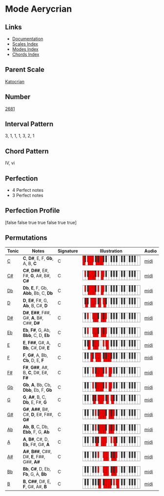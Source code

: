 # Mode Aerycrian

## Links

- [Documentation](index.md)
- [Scales Index](Scales.md)
- [Modes Index](Modes.md)
- [Chords Index](Chords.md)

## Parent Scale

[Katocrian](ScaleKatocrian.md)

## Number

[2681](https://ianring.com/musictheory/scales/2681)

## Interval Pattern

3, 1, 1, 1, 3, 2, 1

## Chord Pattern

IV, vi

## Perfection

- 4 Perfect notes
- 3 Perfect notes

## Perfection Profile

[false false true true false true true]

## Permutations

| Tonic | Notes | Signature | Illustration | Audio |
|-------|-------|-----------|--------------|-------|
| [C](ModeCNaturalAerycrian.md) | **C**, **D#**, E, F, **Gb**, A, B, **C** | C | ![CNaturalAerycrian](ModeCNaturalAerycrian.png) | [midi](https://github.com/edipermadi/music/blob/main/docs/ModeCNaturalAerycrian.mid?raw=true) |
| [C#](ModeCSharpAerycrian.md) | **C#**, **D##**, E#, F#, **G**, A#, B#, **C#** | C | ![CSharpAerycrian](ModeCSharpAerycrian.png) | [midi](https://github.com/edipermadi/music/blob/main/docs/ModeCSharpAerycrian.mid?raw=true) |
| [Db](ModeDFlatAerycrian.md) | **Db**, **E**, F, Gb, **Abb**, Bb, C, **Db** | C | ![DFlatAerycrian](ModeDFlatAerycrian.png) | [midi](https://github.com/edipermadi/music/blob/main/docs/ModeDFlatAerycrian.mid?raw=true) |
| [D](ModeDNaturalAerycrian.md) | **D**, **E#**, F#, G, **Ab**, B, C#, **D** | C | ![DNaturalAerycrian](ModeDNaturalAerycrian.png) | [midi](https://github.com/edipermadi/music/blob/main/docs/ModeDNaturalAerycrian.mid?raw=true) |
| [D#](ModeDSharpAerycrian.md) | **D#**, **E##**, F##, G#, **A**, B#, C##, **D#** | C | ![DSharpAerycrian](ModeDSharpAerycrian.png) | [midi](https://github.com/edipermadi/music/blob/main/docs/ModeDSharpAerycrian.mid?raw=true) |
| [Eb](ModeEFlatAerycrian.md) | **Eb**, **F#**, G, Ab, **Bbb**, C, D, **Eb** | C | ![EFlatAerycrian](ModeEFlatAerycrian.png) | [midi](https://github.com/edipermadi/music/blob/main/docs/ModeEFlatAerycrian.mid?raw=true) |
| [E](ModeENaturalAerycrian.md) | **E**, **F##**, G#, A, **Bb**, C#, D#, **E** | C | ![ENaturalAerycrian](ModeENaturalAerycrian.png) | [midi](https://github.com/edipermadi/music/blob/main/docs/ModeENaturalAerycrian.mid?raw=true) |
| [F](ModeFNaturalAerycrian.md) | **F**, **G#**, A, Bb, **Cb**, D, E, **F** | C | ![FNaturalAerycrian](ModeFNaturalAerycrian.png) | [midi](https://github.com/edipermadi/music/blob/main/docs/ModeFNaturalAerycrian.mid?raw=true) |
| [F#](ModeFSharpAerycrian.md) | **F#**, **G##**, A#, B, **C**, D#, E#, **F#** | C | ![FSharpAerycrian](ModeFSharpAerycrian.png) | [midi](https://github.com/edipermadi/music/blob/main/docs/ModeFSharpAerycrian.mid?raw=true) |
| [Gb](ModeGFlatAerycrian.md) | **Gb**, **A**, Bb, Cb, **Dbb**, Eb, F, **Gb** | C | ![GFlatAerycrian](ModeGFlatAerycrian.png) | [midi](https://github.com/edipermadi/music/blob/main/docs/ModeGFlatAerycrian.mid?raw=true) |
| [G](ModeGNaturalAerycrian.md) | **G**, **A#**, B, C, **Db**, E, F#, **G** | C | ![GNaturalAerycrian](ModeGNaturalAerycrian.png) | [midi](https://github.com/edipermadi/music/blob/main/docs/ModeGNaturalAerycrian.mid?raw=true) |
| [G#](ModeGSharpAerycrian.md) | **G#**, **A##**, B#, C#, **D**, E#, F##, **G#** | C | ![GSharpAerycrian](ModeGSharpAerycrian.png) | [midi](https://github.com/edipermadi/music/blob/main/docs/ModeGSharpAerycrian.mid?raw=true) |
| [Ab](ModeAFlatAerycrian.md) | **Ab**, **B**, C, Db, **Ebb**, F, G, **Ab** | C | ![AFlatAerycrian](ModeAFlatAerycrian.png) | [midi](https://github.com/edipermadi/music/blob/main/docs/ModeAFlatAerycrian.mid?raw=true) |
| [A](ModeANaturalAerycrian.md) | **A**, **B#**, C#, D, **Eb**, F#, G#, **A** | C | ![ANaturalAerycrian](ModeANaturalAerycrian.png) | [midi](https://github.com/edipermadi/music/blob/main/docs/ModeANaturalAerycrian.mid?raw=true) |
| [A#](ModeASharpAerycrian.md) | **A#**, **B##**, C##, D#, **E**, F##, G##, **A#** | C | ![ASharpAerycrian](ModeASharpAerycrian.png) | [midi](https://github.com/edipermadi/music/blob/main/docs/ModeASharpAerycrian.mid?raw=true) |
| [Bb](ModeBFlatAerycrian.md) | **Bb**, **C#**, D, Eb, **Fb**, G, A, **Bb** | C | ![BFlatAerycrian](ModeBFlatAerycrian.png) | [midi](https://github.com/edipermadi/music/blob/main/docs/ModeBFlatAerycrian.mid?raw=true) |
| [B](ModeBNaturalAerycrian.md) | **B**, **C##**, D#, E, **F**, G#, A#, **B** | C | ![BNaturalAerycrian](ModeBNaturalAerycrian.png) | [midi](https://github.com/edipermadi/music/blob/main/docs/ModeBNaturalAerycrian.mid?raw=true) |
